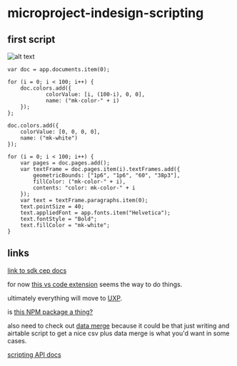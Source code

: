 # microproject-indesign-scripting

## first script

![alt text](https://files.slack.com/files-pri/T0HTW3H0V-F034TS0TZL2/scripted-book-demo_400.gif?pub_secret=f5986ba1c4)

```
var doc = app.documents.item(0);

for (i = 0; i < 100; i++) {
    doc.colors.add({
            colorValue: [i, (100-i), 0, 0],
            name: ("mk-color-" + i)
    });
};

doc.colors.add({
    colorValue: [0, 0, 0, 0],
    name: ("mk-white")
});

for (i = 0; i < 100; i++) {
    var pages = doc.pages.add();
    var textFrame = doc.pages.item(i).textFrames.add({
        geometricBounds: ["1p6", "1p6", "60", "38p3"],
        fillColor: ("mk-color-" + i),
        contents: "color: mk-color-" + i
    });
    var text = textFrame.paragraphs.item(0);
    text.pointSize = 40;
    text.appliedFont = app.fonts.item("Helvetica");
    text.fontStyle = "Bold";
    text.fillColor = "mk-white";
}
```

## links



[link to sdk cep docs](https://github.com/Adobe-CEP/CEP-Resources/blob/master/Documentation/Product%20specific%20Documentation/CEP%20for%20InDesign%20Developers.pdf)

for now [this vs code extension](https://marketplace.visualstudio.com/items?itemName=Adobe.extendscript-debug) seems the way to do things.

ultimately everything will move to [UXP](https://developer.adobe.com/photoshop/uxp/guides/).

is [this NPM package a thing?](https://www.npmjs.com/package/adobe-node)

also need to check out [data merge](https://helpx.adobe.com/indesign/using/data-merge.html) because it could be that just writing and airtable script to get a nice csv plus data merge is what you'd want in some cases.

[scripting API docs](https://www.indesignjs.de/extendscriptAPI/indesign-latest/#about.html)

